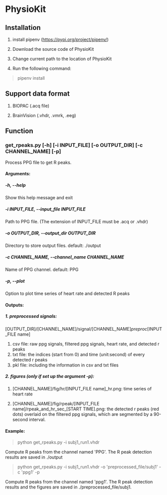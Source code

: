 # PhysioKit

## Installation

1. install pipenv (https://pypi.org/project/pipenv/)

2. Download the source code of PhysioKit 

3. Change current path to the location of PhysioKit 

4. Run the following command: 

> pipenv install

## Support data format

1. BIOPAC (.acq file) 

2. BrainVision (.vhdr, .vmrk, .eeg)

## Function

### get_rpeaks.py [-h] [-i INPUT_FILE] [-o OUTPUT_DIR] [-c CHANNEL_NAME] [-p]

Process PPG file to get R peaks.

#### Arguments:

##### -h, --help
Show this help message and exit
  
##### -i INPUT_FILE, --input_file INPUT_FILE
Path to PPG file. (The extension of INPUT_FILE must be .acq or .vhdr)
                        
##### -o OUTPUT_DIR, --output_dir OUTPUT_DIR
Directory to store output files. default: ./output
                        
##### -c CHANNEL_NAME, --channel_name CHANNEL_NAME
Name of PPG channel. default: PPG
                        
##### -p, --plot
Option to plot time series of heart rate and detected R peaks
  
#### Outputs:

##### 1. preprocessed signals:

[OUTPUT_DIR]/[CHANNEL_NAME]/signal/[CHANNEL_NAME]_preproc_[INPUT_FILE name]

1. csv file: raw ppg signals, filtered ppg signals, heart rate, and detected r peaks
2. txt file: the indices (start from 0) and time (unit:second) of every detected r peaks
3. pkl file: including the information in csv and txt files


##### 2. figures (only if set up the argument -p):

1. [CHANNEL_NAME]/fig/hr/[INPUT_FILE name]_hr.png: time series of heart rate

2. [CHANNEL_NAME]/fig/rpeak/[INPUT_FILE name]/rpeak_and_hr_sec_[START TIME].png: the detected r peaks (red dots) overlaid on the filtered ppg signals, which are segmented by a 90-second interval. 

#### Example:

> python get_rpeaks.py -i subj1_run1.vhdr  

Compute R peaks from the channel named 'PPG'. The R peak detection results are saved in ./output

> python get_rpeaks.py -i subj1_run1.vhdr -o 'preprocessed_file/subj1' -c 'ppg1' -p       

Compute R peaks from the channel named 'ppg1'. The R peak detection results and the figures are saved in ./preprocessed_file/subj1. 
